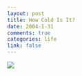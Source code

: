 ```yaml
--- 
layout: post
title: How Cold Is It?
date: 2004-1-31
comments: true
categories: life
link: false
---
```

<p class="image"><img src="http://zanshin.net/images/minus10.jpg"></p>
